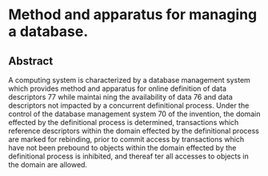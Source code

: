 # Method and apparatus for managing a database.

## Abstract
A computing system is characterized by a database management system which provides method and apparatus for online definition of data descriptors 77 while maintai ning the availability of data 76 and data descriptors not impacted by a concurrent definitional process. Under the control of the database management system 70 of the invention, the domain effected by the definitional process is determined, transactions which reference descriptors within the domain effected by the definitional process are marked for rebinding, prior to commit access by transactions which have not been prebound to objects within the domain effected by the definitional process is inhibited, and thereaf ter all accesses to objects in the domain are allowed.